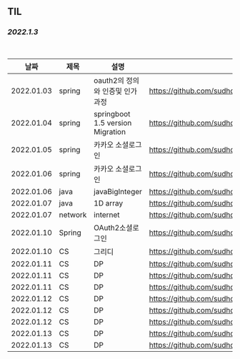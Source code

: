 ## TIL

### ***2022.1.3***

<br/>

| 날짜 | 제목  | 설명              | 링크     |
| ---- | ----- | ----------------- | -------- |
| 2022.01.03 | spring | oauth2의 정의와 인증및 인가과정 | https://github.com/sudhdkso/TIL/blob/main/Spring/Oauth2.md|
| 2022.01.04 | spring | springboot 1.5 version Migration | https://github.com/sudhdkso/TIL/blob/main/Spring/1.5Migration.md |
| 2022.01.05 | spring | 카카오 소셜로그인 | https://github.com/sudhdkso/TIL/blob/main/Spring/kakaoOauth.md|
| 2022.01.06 | spring | 카카오 소셜로그인 | https://github.com/sudhdkso/TIL/blob/main/Spring/kakaoOauth.md|
| 2022.01.06 | java | javaBigInteger | https://github.com/sudhdkso/TIL/blob/main/Java/JavaBigInteger.md|
| 2022.01.07 | java | 1D array | https://github.com/sudhdkso/TIL/blob/main/Java/Java1DArray.md|
| 2022.01.07 | network | internet | https://github.com/sudhdkso/TIL/blob/main/Network/1weeks.md|
| 2022.01.10 | Spring | OAuth2소셜로그인| https://github.com/sudhdkso/TIL/blob/main/Spring/Chapter5.md|
| 2022.01.10 | CS | 그리디 | https://github.com/sudhdkso/TIL/blob/main/CS/greedy/14469.md|
| 2022.01.11 | CS | DP | https://github.com/sudhdkso/TIL/blob/main/CS/DynamicProgramming/11053.md|
| 2022.01.11 | CS | DP | https://github.com/sudhdkso/TIL/blob/main/CS/DynamicProgramming/13699.md|
| 2022.01.11 | CS | DP | https://github.com/sudhdkso/TIL/blob/main/CS/DynamicProgramming/16395.md|
| 2022.01.12 | CS | DP | https://github.com/sudhdkso/TIL/blob/main/CS/DynamicProgramming/10709.md|
| 2022.01.12 | CS | DP | https://github.com/sudhdkso/TIL/blob/main/CS/DynamicProgramming/2670.md|
| 2022.01.12 | CS | DP | https://github.com/sudhdkso/TIL/blob/main/CS/DynamicProgramming/14495.md|
| 2022.01.13 | CS | DP | https://github.com/sudhdkso/TIL/blob/main/CS/DynamicProgramming/1003.md|
| 2022.01.13 | CS | DP | https://github.com/sudhdkso/TIL/blob/main/CS/DynamicProgramming/17175.md|




